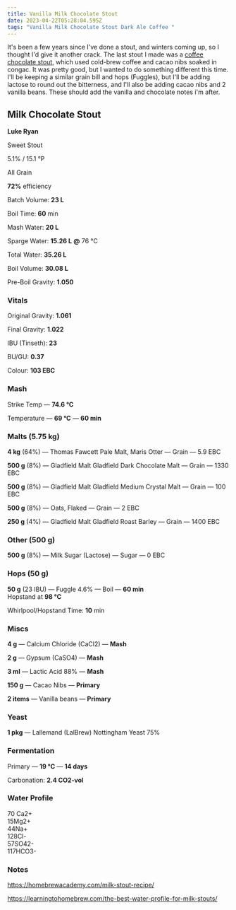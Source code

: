 ```yaml
---
title: Vanilla Milk Chocolate Stout
date: 2023-04-22T05:28:04.595Z
tags: "Vanilla Milk Chocolate Stout Dark Ale Coffee "
---
```

I﻿t's been a few years since I've done a stout, and winters coming up, so I thought I'd give it another crack. The last stout I made was a [coffee chocolate stout](https://krakenbrewing.netlify.app/post/2019-12-12-dwarven-stout/), which used cold-brew coffee and cacao nibs soaked in congac. It was pretty good, but I wanted to do something different this time. I'll be keeping a similar grain bill and hops (Fuggles), but I'll be adding lactose to round out the bitterness, and I'll also be adding cacao nibs and 2 vanilla beans. These should add the vanilla and chocolate notes i'm after.

<!--StartFragment-->

## **Milk Chocolate Stout**

**Luke Ryan**

Sweet Stout

5.1% / 15.1 °P

All Grain

**72%** efficiency

Batch Volume: **23 L**

Boil Time: **60** min

Mash Water: **20 L**

Sparge Water: **15.26 L** **@** 76 °C

Total Water: **35.26 L**

Boil Volume: **30.08 L**

Pre-Boil Gravity: **1.050**

### Vitals

Original Gravity: **1.061**

Final Gravity: **1.022**

IBU (Tinseth): **23**

BU/GU: **0.37**

Colour: **103 EBC** 

### Mash

Strike Temp — **74.6 °C**

Temperature — **69 °C** — **60 min**

### Malts **(5.75 kg)**

**4 kg** (64%) — Thomas Fawcett Pale Malt, Maris Otter — Grain — 5.9 EBC

**500 g** (8%) — Gladfield Malt Gladfield Dark Chocolate Malt — Grain — 1330 EBC

**500 g** (8%) — Gladfield Malt Gladfield Medium Crystal Malt — Grain — 100 EBC

**500 g** (8%) — Oats, Flaked — Grain — 2 EBC

**250 g** (4%) — Gladfield Malt Gladfield Roast Barley — Grain — 1400 EBC

### Other **(500 g)**

**500 g** (8%) — Milk Sugar (Lactose) — Sugar — 0 EBC

### Hops **(50 g)**

**50 g** (23 IBU) — Fuggle 4.6% — Boil — **60 min**\
Hopstand at **98 °C**

Whirlpool/Hopstand Time: **10** min

### Miscs

**4 g** — Calcium Chloride (CaCl2) — **Mash**

**2 g** — Gypsum (CaSO4) — **Mash**

**3 ml** — Lactic Acid 88% — **Mash**

**150 g** — Cacao Nibs — **Primary**

**2 items** — Vanilla beans — **Primary**

### Yeast

**1 pkg** — Lallemand (LalBrew) Nottingham Yeast 75%

### Fermentation

Primary — **19 °C** — **14 days**

Carbonation: **2.4 CO2-vol**

### Water Profile

70 Ca2+\
15Mg2+\
44Na+\
128Cl-\
57SO42-\
117HCO3-

### N﻿otes

<https://homebrewacademy.com/milk-stout-recipe/>

<https://learningtohomebrew.com/the-best-water-profile-for-milk-stouts/>